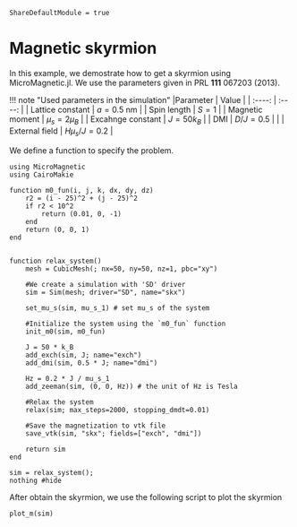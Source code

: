 ```@meta
ShareDefaultModule = true
```

# Magnetic skyrmion

In this example, we demostrate how to get a skyrmion using MicroMagnetic.jl. We use the parameters given in PRL **111** 067203 (2013).

!!! note "Used parameters in the simulation"
    |Parameter | Value  |
    | :----:   | :----: |
    | Lattice constant | $a = 0.5$ nm |
    | Spin length      | $S = 1$      |
    | Magnetic moment  |  $\mu_s = 2 \mu_B$ |
    | Excahnge constant |  $J = 50 k_B$   |
    | DMI         | $D/J = 0.5$  |     |
    | External field  | $H \mu_s /J  = 0.2$ |

We define a function to specify the problem.

````@example
using MicroMagnetic
using CairoMakie

function m0_fun(i, j, k, dx, dy, dz)
    r2 = (i - 25)^2 + (j - 25)^2
    if r2 < 10^2
        return (0.01, 0, -1)
    end
    return (0, 0, 1)
end


function relax_system()
    mesh = CubicMesh(; nx=50, ny=50, nz=1, pbc="xy")

    #We create a simulation with 'SD' driver
    sim = Sim(mesh; driver="SD", name="skx")

    set_mu_s(sim, mu_s_1) # set mu_s of the system

    #Initialize the system using the `m0_fun` function
    init_m0(sim, m0_fun)

    J = 50 * k_B
    add_exch(sim, J; name="exch")
    add_dmi(sim, 0.5 * J; name="dmi")

    Hz = 0.2 * J / mu_s_1
    add_zeeman(sim, (0, 0, Hz)) # the unit of Hz is Tesla

    #Relax the system
    relax(sim; max_steps=2000, stopping_dmdt=0.01)

    #Save the magnetization to vtk file
    save_vtk(sim, "skx"; fields=["exch", "dmi"])

    return sim
end

sim = relax_system();
nothing #hide
````

After obtain the skyrmion, we use the following script to plot the skyrmion

````@example
plot_m(sim)
````

